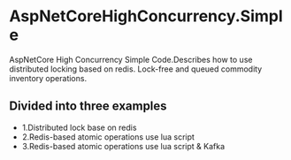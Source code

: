 # AspNetCoreHighConcurrency.Simple
AspNetCore High Concurrency Simple Code.Describes how to use distributed locking based on redis. Lock-free and queued commodity inventory operations.

## Divided into three examples

- 1.Distributed lock base on redis
- 2.Redis-based atomic operations use lua script
- 3.Redis-based atomic operations use lua script & Kafka
